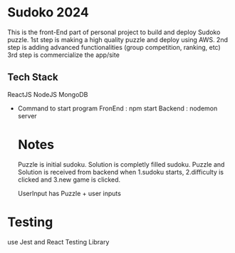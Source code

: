 # Sudoko 2024

This is the front-End part of personal project to build and deploy Sudoko puzzle.
1st step is making a high quality puzzle and deploy using AWS.
2nd step is adding advanced functionalities (group competition, ranking, etc)
3rd step is commercialize the app/site

## Tech Stack
ReactJS
NodeJS
MongoDB

- Command to start program
  FronEnd : npm start
  Backend : nodemon server 


  # Notes
  Puzzle is initial sudoku.
  Solution is completly filled sudoku.
  Puzzle and Solution is received from backend when 1.sudoku starts, 2.difficulty is clicked and 3.new game is clicked.

  UserInput has Puzzle + user inputs

# Testing
use Jest and React Testing Library